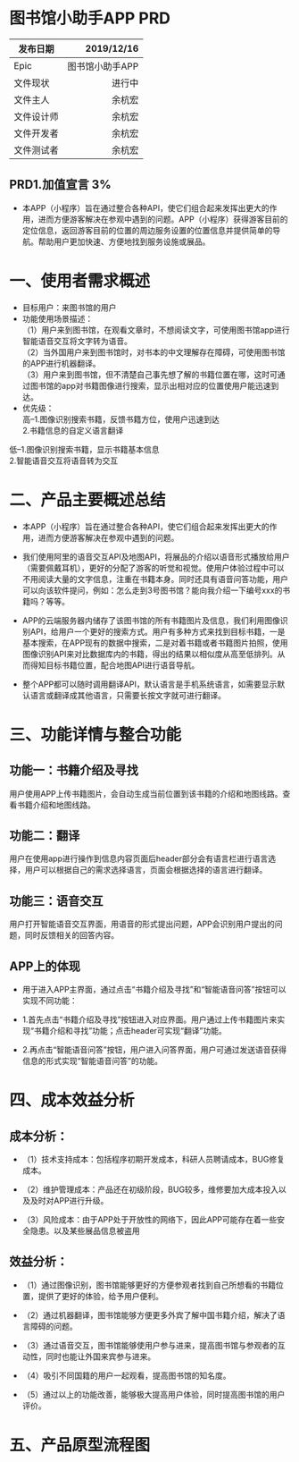 #  图书馆小助手APP PRD


|   发布日期      | 2019/12/16    | 
| --------   | -----:  | 
| Epic         | 图书馆小助手APP     | 
| 文件现状       | 进行中    | 
| 文件主人       | 余杭宏    | 
| 文件设计师     | 余杭宏    |
| 文件开发者     | 余杭宏    |
| 文件测试者     | 余杭宏  |

##  PRD1.加值宣言 3%
-  本APP（小程序）旨在通过整合各种API，使它们组合起来发挥出更大的作用，进而方便游客解决在参观中遇到的问题。APP（小程序）获得游客目前的定位信息，返回游客目前的位置的周边服务设置的位置信息并提供简单的导航。帮助用户更加快速、方便地找到服务设施或展品。
















#  一、使用者需求概述
-  目标用户：来图书馆的用户
-  功能使用场景描述：   
（1）用户来到图书馆，在观看文章时，不想阅读文字，可使用图书馆app进行智能语音交互将文字转为语音。       
（2）当外国用户来到图书馆时，对书本的中文理解存在障碍，可使用图书馆的APP进行机器翻译。      
（3）用户来到图书馆，但不清楚自己事先想了解的书籍位置在哪，这时可通过图书馆的app对书籍图像进行搜索，显示出相对应的位置使用户能迅速到达。   
-  优先级：    
高–1.图像识别搜索书籍，反馈书籍方位，使用户迅速到达     
2.书籍信息的自定义语言翻译        

低–1.图像识别搜索书籍，显示书籍基本信息      
2.智能语音交互将语音转为交互    
#  二、产品主要概述总结    

-  本APP（小程序）旨在通过整合各种API，使它们组合起来发挥出更大的作用，进而方便游客解决在参观中遇到的问题。     

-  我们使用阿里的语音交互API及地图API，将展品的介绍以语音形式播放给用户（需要佩戴耳机），更好的分配了游客的听觉和视觉。使用户体验过程中可以不用阅读大量的文字信息，注重在书籍本身。同时还具有语音问答功能，用户可以向该软件提问，例如：怎么走到3号图书馆？能向我介绍一下编号xxx的书籍吗？等等。   

-  APP的云端服务器内储存了该图书馆的所有书籍图片及信息，我们利用图像识别API，给用户一个更好的搜索方式。用户有多种方式来找到目标书籍，一是基本搜索，在APP现有的数据中搜索，二是对着书籍或者书籍图片拍照，使用图像识别API来对比数据库内的书籍，得出的结果以相似度从高至低排列。从而得知目标书籍位置，配合地图API进行语音导航。     

-  整个APP都可以随时调用翻译API，默认语言是手机系统语言，如需要显示默认语言或翻译成其他语言，只需要长按文字就可进行翻译。     

 #  三、功能详情与整合功能

##  功能一：书籍介绍及寻找

用户使用APP上传书籍图片，会自动生成当前位置到该书籍的介绍和地图线路。查看书籍介绍和地图线路。   


##  功能二：翻译

用户在使用app进行操作到信息内容页面后header部分会有语言栏进行语言选择，用户可以根据自己的需求选择语言，页面会根据选择的语言进行翻译。   

##  功能三：语音交互

用户打开智能语音交互界面，用语音的形式提出问题，APP会识别用户提出的问题，同时反馈相关的回答内容。    

##  APP上的体现

-  用于进入APP主界面，通过点击“书籍介绍及寻找”和“智能语音问答”按钮可以实现不同功能：   

-  1.首先点击“书籍介绍及寻找”按钮进入对应界面。用户通过上传书籍图片来实现“书籍介绍和寻找”功能；点击header可实现“翻译”功能。   

-  2.再点击“智能语音问答”按钮，用户进入问答界面，用户可通过发送语音获得信息的形式实现“智能语音问答”的功能。    

#  四、成本效益分析

##  成本分析：

-  （1）技术支持成本：包括程序初期开发成本，科研人员聘请成本，BUG修复成本。   

-  （2）维护管理成本：产品还在初级阶段，BUG较多，维修要加大成本投入以及及时对APP进行升级。   

-  （3）风险成本：由于APP处于开放性的网络下，因此APP可能存在着一些安全隐患。以及某些展品信息被盗用   

##  效益分析：

-  （1）通过图像识别，图书馆能够更好的方便参观者找到自己所想看的书籍位置，提供了更好的体验，给予用户便利。   

-  （2）通过机器翻译，图书馆能够方便更多外宾了解中国书籍介绍，解决了语言障碍的问题。   

-  （3）通过语音交互，图书馆能够使用户参与进来，提高图书馆与参观者的互动性，同时也能让外国来宾参与进来。   

-  （4）吸引不同国籍的用户一起观看，提高图书馆的知名度。   

-  （5）通过以上的功能改善，能够极大提高用户体验，同时提高图书馆的用户评价。   

#  五、产品原型流程图


     

